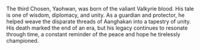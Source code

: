 The third Chosen, Yaohwan, was born of the valiant Valkyrie blood. His tale is one of wisdom, diplomacy, and unity. As a guardian and protector, he helped weave the disparate threads of Aanghakan into a tapestry of unity. His death marked the end of an era, but his legacy continues to resonate through time, a constant reminder of the peace and hope he tirelessly championed.